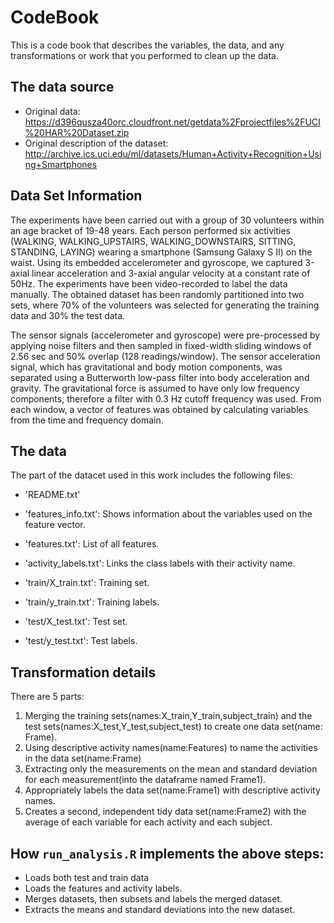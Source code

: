 # CodeBook

This is a code book that describes the variables, the data, and any transformations or work that you performed to clean up the data.

## The data source

* Original data: https://d396qusza40orc.cloudfront.net/getdata%2Fprojectfiles%2FUCI%20HAR%20Dataset.zip
* Original description of the dataset: http://archive.ics.uci.edu/ml/datasets/Human+Activity+Recognition+Using+Smartphones

## Data Set Information

The experiments have been carried out with a group of 30 volunteers within an age bracket of 19-48 years. Each person performed six activities (WALKING, WALKING_UPSTAIRS, WALKING_DOWNSTAIRS, SITTING, STANDING, LAYING) wearing a smartphone (Samsung Galaxy S II) on the waist. Using its embedded accelerometer and gyroscope, we captured 3-axial linear acceleration and 3-axial angular velocity at a constant rate of 50Hz. The experiments have been video-recorded to label the data manually. The obtained dataset has been randomly partitioned into two sets, where 70% of the volunteers was selected for generating the training data and 30% the test data.

The sensor signals (accelerometer and gyroscope) were pre-processed by applying noise filters and then sampled in fixed-width sliding windows of 2.56 sec and 50% overlap (128 readings/window). The sensor acceleration signal, which has gravitational and body motion components, was separated using a Butterworth low-pass filter into body acceleration and gravity. The gravitational force is assumed to have only low frequency components, therefore a filter with 0.3 Hz cutoff frequency was used. From each window, a vector of features was obtained by calculating variables from the time and frequency domain.

## The data

The part of the datacet used in this work includes the following files:

- 'README.txt'

- 'features_info.txt': Shows information about the variables used on the feature vector.

- 'features.txt': List of all features.

- 'activity_labels.txt': Links the class labels with their activity name.

- 'train/X_train.txt': Training set.

- 'train/y_train.txt': Training labels.

- 'test/X_test.txt': Test set.

- 'test/y_test.txt': Test labels.


## Transformation details

There are 5 parts:

1. Merging the training sets(names:X_train,Y_train,subject_train) and the test sets(names:X_test,Y_test,subject_test) to create one data set(name: Frame).
2. Using descriptive activity names(name:Features) to name the activities in the data set(name:Frame)
2. Extracting only the measurements on the mean and standard deviation for each measurement(into the dataframe named Frame1).
4. Appropriately labels the data set(name:Frame1) with descriptive activity names.
5. Creates a second, independent tidy data set(name:Frame2) with the average of each variable for each activity and each subject.

## How ```run_analysis.R``` implements the above steps:

* Loads both test and train data
* Loads the features and activity labels.
* Merges datasets, then subsets and labels the merged dataset.
* Extracts the means and standard deviations into the new dataset.


